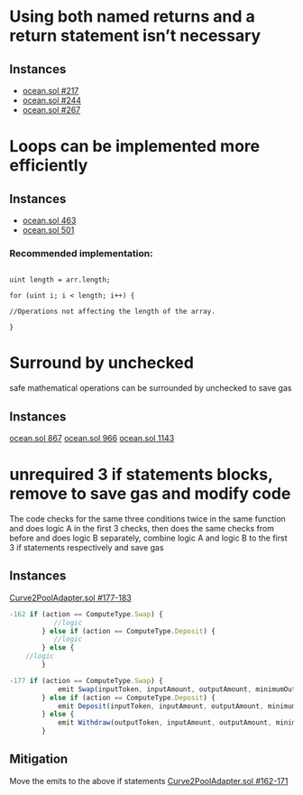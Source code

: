 
# Using both named returns and a return statement isn’t necessary
## Instances
* [ocean.sol #217](https://github.com/code-423n4/2023-11-shellprotocol/blob/main/src/ocean/Ocean.sol#L217)
* [ocean.sol #244](https://github.com/code-423n4/2023-11-shellprotocol/blob/main/src/ocean/Ocean.sol#L244)
* [ocean.sol #267](https://github.com/code-423n4/2023-11-shellprotocol/blob/main/src/ocean/Ocean.sol#L267)  

# Loops can be implemented more efficiently 
## Instances

* [ocean.sol 463](https://github.com/code-423n4/2023-11-shellprotocol/blob/main/src/ocean/Ocean.sol#L463)
* [ocean.sol 501](https://github.com/code-423n4/2023-11-shellprotocol/blob/main/src/ocean/Ocean.sol#L501)
### Recommended implementation:

```

uint length = arr.length;

for (uint i; i < length; i++) {

//Operations not affecting the length of the array.

}
```

# Surround by unchecked 
safe mathematical operations can be surrounded by unchecked to save gas
## Instances

[ocean.sol 867](https://github.com/code-423n4/2023-11-shellprotocol/blob/main/src/ocean/Ocean.sol#L867) 
[ocean.sol 966](https://github.com/code-423n4/2023-11-shellprotocol/blob/main/src/ocean/Ocean.sol#L966) 
[ocean.sol 1143](https://github.com/code-423n4/2023-11-shellprotocol/blob/main/src/ocean/Ocean.sol#L1143)

# unrequired 3 if statements blocks, remove to save gas and modify code
The code checks for the same three conditions twice in the same function and does logic A in the first 3 checks, then does the same checks from before and does logic B separately, combine logic A and logic B  to the first 3 if statements respectively and save gas
## Instances
[Curve2PoolAdapter.sol #177-183](https://github.com/code-423n4/2023-11-shellprotocol/blob/main/src/adapters/Curve2PoolAdapter.sol#L177C9-L183C10)
```js
-162 if (action == ComputeType.Swap) {
           //logic
        } else if (action == ComputeType.Deposit) {
           //logic
        } else {
    //logic
        }
```

```js
-177 if (action == ComputeType.Swap) {
            emit Swap(inputToken, inputAmount, outputAmount, minimumOutputAmount, primitive, true);
        } else if (action == ComputeType.Deposit) {
            emit Deposit(inputToken, inputAmount, outputAmount, minimumOutputAmount, primitive, true);
        } else {
            emit Withdraw(outputToken, inputAmount, outputAmount, minimumOutputAmount, primitive, true);
        }
```
## Mitigation

Move the emits to the above if statements
[Curve2PoolAdapter.sol  #162-171](.) 

